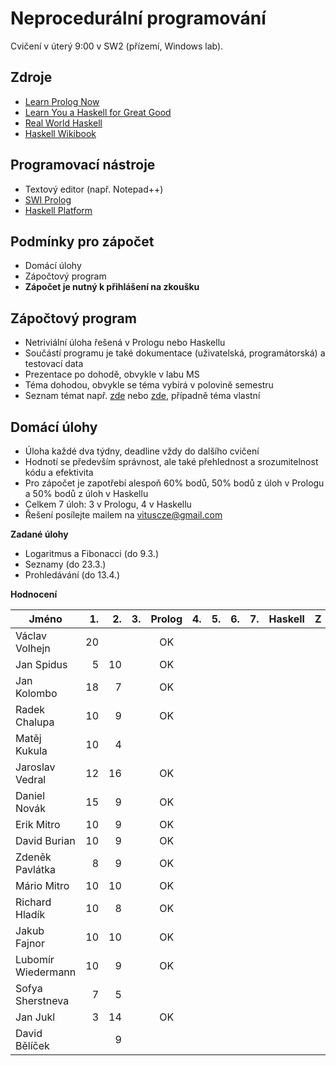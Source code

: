 Neprocedurální programování
===========================

Cvičení v úterý 9:00 v SW2 (přízemí, Windows lab).

Zdroje
------

- [Learn Prolog Now](http://www.learnprolognow.org/)
- [Learn You a Haskell for Great Good](http://learnyouahaskell.com/)
- [Real World Haskell](http://book.realworldhaskell.org/)
- [Haskell Wikibook](https://en.wikibooks.org/wiki/Haskell)

Programovací nástroje
---------------------

- Textový editor (např. Notepad++)
- [SWI Prolog](http://www.swi-prolog.org/)
- [Haskell Platform](https://www.haskell.org/platform/)

Podmínky pro zápočet
--------------------

- Domácí úlohy
- Zápočtový program
- **Zápočet je nutný k přihlášení na zkoušku**

Zápočtový program
-----------------

- Netriviální úloha řešená v Prologu nebo Haskellu
- Součástí programu je také dokumentace (uživatelská, programátorská) a testovací data
- Prezentace po dohodě, obvykle v labu MS
- Téma dohodou, obvykle se téma vybírá v polovině semestru
- Seznam témat např. [zde](http://kti.mff.cuni.cz/~hric/vyuka/pl_prikl_win.pdf) nebo [zde](http://ksvi.mff.cuni.cz/~dvorak/vyuka/14/NPRG005x01/programy.html), případně téma vlastní

Domácí úlohy
------------

- Úloha každé dva týdny, deadline vždy do dalšího cvičení
- Hodnotí se především správnost, ale také přehlednost a srozumitelnost kódu a efektivita
- Pro zápočet je zapotřebí alespoň 60% bodů, 50% bodů z úloh v Prologu a 50% bodů z úloh v Haskellu
- Celkem 7 úloh: 3 v Prologu, 4 v Haskellu
- Řešení posílejte mailem na vituscze@gmail.com

**Zadané úlohy**

- Logaritmus a Fibonacci (do 9.3.)
- Seznamy (do 23.3.)
- Prohledávání (do 13.4.)

**Hodnocení**

| Jméno              | 1. | 2. | 3. | Prolog | 4. | 5. | 6. | 7. | Haskell |  Z |
| ------------------ | --:| --:| --:|:------:| --:| --:| --:| --:|:-------:|:--:|
| Václav Volhejn     | 20 |    |    | OK     |    |    |    |    |         |    |
| Jan Spidus         |  5 | 10 |    | OK     |    |    |    |    |         |    |
| Jan Kolombo        | 18 |  7 |    | OK     |    |    |    |    |         |    |
| Radek Chalupa      | 10 |  9 |    | OK     |    |    |    |    |         |    |
| Matěj Kukula       | 10 |  4 |    |        |    |    |    |    |         |    |
| Jaroslav Vedral    | 12 | 16 |    | OK     |    |    |    |    |         |    |
| Daniel Novák       | 15 |  9 |    | OK     |    |    |    |    |         |    |
| Erik Mitro         | 10 |  9 |    | OK     |    |    |    |    |         |    |
| David Burian       | 10 |  9 |    | OK     |    |    |    |    |         |    |
| Zdeněk Pavlátka    |  8 |  9 |    | OK     |    |    |    |    |         |    |
| Mário Mitro        | 10 | 10 |    | OK     |    |    |    |    |         |    |
| Richard Hladík     | 10 |  8 |    | OK     |    |    |    |    |         |    |
| Jakub Fajnor       | 10 | 10 |    | OK     |    |    |    |    |         |    |
| Lubomír Wiedermann | 10 |  9 |    | OK     |    |    |    |    |         |    |
| Sofya Sherstneva   |  7 |  5 |    |        |    |    |    |    |         |    |
| Jan Jukl           |  3 | 14 |    | OK     |    |    |    |    |         |    |
| David Bělíček      |    |  9 |    |        |    |    |    |    |         |    |